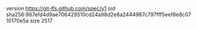 version https://git-lfs.github.com/spec/v1
oid sha256:967efd4d9ae706429510cd24a98d2e8a2444987c797fff5eef8e8c0710170e5a
size 2517
